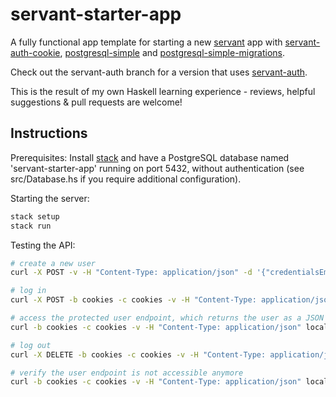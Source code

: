 # servant-starter-app

A fully functional app template for starting a new
[servant](https://hackage.haskell.org/package/servant) app with [servant-auth-cookie](https://hackage.haskell.org/package/servant-auth-cookie), [postgresql-simple](https://hackage.haskell.org/package/postgresql-simple) and [postgresql-simple-migrations](https://github.com/ameingast/postgresql-simple-migration). 

Check out the servant-auth branch for a version that uses [servant-auth](https://github.com/haskell-servant/servant-auth).

This is the result of my own Haskell learning experience - reviews, helpful
suggestions & pull requests are welcome!

## Instructions

Prerequisites: Install [stack](https://docs.haskellstack.org/en/stable/README/)
and have a PostgreSQL database named 'servant-starter-app' running on port
5432, without authentication (see src/Database.hs if you require  additional
configuration).

Starting the server:

```bash
stack setup
stack run 
```

Testing the API:

```bash
# create a new user
curl -X POST -v -H "Content-Type: application/json" -d '{"credentialsEmail":"user@example.com", "credentialsPassword":"a password"}' localhost:4000/user

# log in
curl -X POST -b cookies -c cookies -v -H "Content-Type: application/json" -d '{"credentialsEmail":"user@example.com", "credentialsPassword":"a password"}' localhost:4000/session

# access the protected user endpoint, which returns the user as a JSON object
curl -b cookies -c cookies -v -H "Content-Type: application/json" localhost:4000/user

# log out
curl -X DELETE -b cookies -c cookies -v -H "Content-Type: application/json" localhost:4000/session

# verify the user endpoint is not accessible anymore
curl -b cookies -c cookies -v -H "Content-Type: application/json" localhost:4000/user
```
